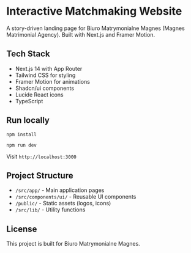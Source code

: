 # Interactive Matchmaking Website

A story-driven landing page for Biuro Matrymonialne Magnes (Magnes Matrimonial Agency). Built with Next.js and Framer Motion.

## Tech Stack

- Next.js 14 with App Router
- Tailwind CSS for styling
- Framer Motion for animations
- Shadcn/ui components
- Lucide React icons
- TypeScript

## Run locally

```
npm install
```

```
npm run dev
```

Visit `http://localhost:3000`

## Project Structure

- `/src/app/` - Main application pages
- `/src/components/ui/` - Reusable UI components
- `/public/` - Static assets (logos, icons)
- `/src/lib/` - Utility functions


## License

This project is built for Biuro Matrymonialne Magnes.
